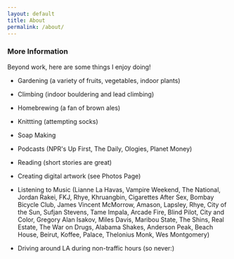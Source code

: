 ```yaml
---
layout: default
title: About
permalink: /about/
---
```


### More Information

Beyond work, here are some things I enjoy doing!

* Gardening (a variety of fruits, vegetables, indoor plants)

* Climbing (indoor bouldering and lead climbing)

* Homebrewing (a fan of brown ales)

* Knittting (attempting socks)

* Soap Making 

* Podcasts (NPR's Up First, The Daily, Ologies, Planet Money)

* Reading (short stories are great)

* Creating digital artwork (see Photos Page)

* Listening to Music (Lianne La Havas, Vampire Weekend, The National, Jordan Rakei, FKJ, Rhye, Khruangbin, Cigarettes After Sex, Bombay Bicycle Club, James Vincent McMorrow, Amason, Lapsley, Rhye, City of the Sun, Sufjan Stevens, Tame Impala, Arcade Fire, Blind Pilot, City and Color, Gregory Alan Isakov, Miles Davis, Maribou State, The Shins, Real Estate, The War on Drugs, Alabama Shakes, Anderson Peak, Beach House, Beirut, Koffee, Palace, Thelonius Monk, Wes Montgomery)

* Driving around LA during non-traffic hours (so never:)


